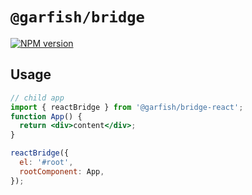 # `@garfish/bridge`

[![NPM version](https://img.shields.io/npm/v/@garfish/bridge.svg?style=flat-square)](https://www.npmjs.com/package/@garfish/bridge)

## Usage

```jsx
// child app
import { reactBridge } from '@garfish/bridge-react';
function App() {
  return <div>content</div>;
}

reactBridge({
  el: '#root',
  rootComponent: App,
});
```
